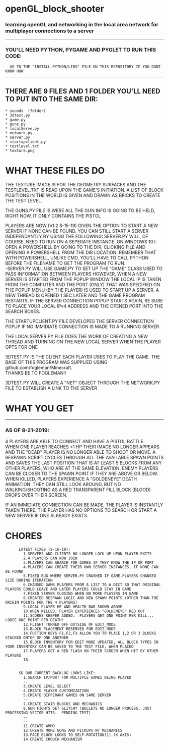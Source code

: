 # openGL_block_shooter
### learning openGL and networking in the local area network for multiplayer connections to a server

---

### YOU'LL NEED PYTHON, PYGAME AND PYGLET TO RUN THIS CODE:
      GO TO THE "INSTALL-PYTHON/LIBS" FILE ON THIS REPOSITORY IF YOU DONT KNOW HOW

---

## THERE ARE 9 FILES AND 1 FOLDER YOU'LL NEED TO PUT INTO THE SAME DIR:

```
* sounds  (folder)
* 3dtest.py
* game.py
* guns.py
* localServe.py
* network.py
* server.py
* startupclient.py
* testlevel.txt
* texture.png
```

# WHAT THESE FILES DO

THE TEXTURE IMAGE IS FOR THE GEOMETRY SURFACES AND THE TESTLEVEL.TXT IS READ UPON THE GAME'S INITIATION.  A LIST OF BLOCK POSITIONS 
IN THE WORLD IS GIVEN AND DRAWN AS BRICKS TO CREATE THE TEST LEVEL.  

THE GUNS.PY FILE IS WERE ALL THE GUN INFO IS GOING TO BE HELD, RIGHT NOW, IT ONLY CONTAINS THE PISTOL

PLAYERS ARE NOW (V1.2 8-15-19) GIVEN THE OPTION TO START A NEW SERVER IF NONE CAN BE FOUND.  YOU CAN STILL START A SERVER INDEPENDANTLY
BY USING THE FOLLOWING:
        SERVER.PY WILL, OF COURSE, NEED TO RUN ON A SEPERATE INSTANCE.  ON WINDOWS 10 I OPEN A POWERSHELL BY GOING TO THE DIR, CLICKING FILE AND
        OPENING A POWERSHELL FROM THE DIR LOCATION.  REMEMBER THAT WITH POWERSHELL, UNLIKE CMD, YOU'LL HAVE TO CALL PYTHON BEFORE THE FILENAME TO
        GET THE PROGRAM TO RUN.  
          -SERVER.PY WILL USE GAME.PY TO SET UP THE "GAME" CLASS USED TO PASS INFORMATION BETWEEN PLAYERS
HOWEVER, WHEN A NEW SERVER IS STARTED FROM THE POPUP WINDOW THE LOCAL IP IS TAKEN FROM THE COMPUTER AND THE PORT (ONLY) THAT WAS
SPECIFIED ON THE POPUP MENU (BY THE PLAYER) IS USED TO START UP A SERVER.  A NEW THREAD IS OPENED 1 SEC LATER AND THE GAME PROGRAM
RESTARTS.  IF THE SERVER CONNECTION POPUP STARTS AGAIN, BE SURE TO PLACE YOUR LOCAL IPv4 ADDRESS AND THE OPENED PORT INTO THE
SEARCH BOXES.

THE STARTUPCLIENT.PY FILE DEVELOPES THE SERVER CONNECTION POPUP IF NO IMMIDIATE CONNECTION IS MADE TO A RUNNING SERVER

THE LOCALSERVER.PY FILE DOES THE WORK OF CREATING A NEW THREAD AND TURNING ON THE NEW LOCAL SERVER WHEN THE PLAYER OPTS FOR ONE


3DTEST.PY IS THE CLIENT EACH PLAYER USES TO PLAY THE GAME.  THE BASE OF THIS PROGRAM WAS SUPPLIED USING github.com/fogleman/Minecraft.  
THANKS BE TO FOGLEMAN!!

3DTEST.PY WILL CREATE A "NET" OBJECT THROUGH THE NETWORK.PY FILE TO ESTABLISH A LINK TO THE SERVER

# WHAT YOU GET

---

### AS OF 8-21-2019:
  4 PLAYERS ARE ABLE TO CONNECT AND HAVE A PISTOL BATTLE.  
  WHEN ONE PLAYER REACHES <1 HP THEIR IMAGE NO LONGER APPEARS AND THE "DEAD" PLAYER IS NO LONGER ABLE TO SHOOT OR MOVE.  A 
  RESPAWN SCRIPT CYCLES THROUGH ALL THE AVAILABLE SPAWN POINTS AND SAVES THE LAST POSITION THAT IS AT LEAST 5 BLOCKS FROM ANY
  OTHER PLAYERS, WHO ARE AT THE SAME ELEVATION. ENEMY PLAYERS CAN BE CLOSER TO THE SPAWN POINT IF THEY ARE ABOVE OR BELOW.  WHEN
  KILLED, PLAYERS EXPERIENCE A "GOLDENEYE" DEATH ANIMATION.  THEY CAN STILL LOOK AROUND, BUT NO WALKING/SHOOTING AS A RED TRANSPARENT
  FILL BLOCK (BLOOD) DROPS OVER THEIR SCREEN.
  
  IF AN IMMIDIATE CONNECTION CAN BE MADE, THE PLAYER IS INSTANTLY TAKEN THERE. THE PLAYER HAS NO OPTIONS TO SEARCH OR START
  A NEW SERVER IF ONE ALREADY EXISTS.
  
  # CHORES
  
          LATEST FIXES (8-16-19): 
            1.SERVERS AND CLIENTS NO LONGER LOCK UP UPON PLAYER EXITS
            2.4 PLAYERS CAN NOW JOIN
            3.PLAYERS CAN SEARCH FOR GAMES IF THEY KNOW THE IP OR PORT
            4.PLAYERS CAN CREATE THEIR OWN SERVER INSTANCES, IF NONE CAN BE FOUND
            5.FIXED BUG WHERE SERVER.PY CRASHED IF GAME.PLAYERS CHANGED SIZE DURING ITERATION
            6.CHANGED GAME.PLAYERS FROM A LIST TO A DICT SO THAT ORIGINAL PLAYERS COULD LEAVE AND LATER PLAYERS COULD STAY IN GAME
            7.FIXED SERVER CLOSING WHEN NO MORE PLAYERS IN GAME
            8.CREATED RESPAWN LOGIC AND NEW SPAWN POINTS (OTHER THAN THE ORIGIN POINTS FOR THE 4 PLAYERS)
            9.LOCAL PLAYER HP AND HEALTH BAR SHOWN ABOVE
            10.WHEN KILLED, PLAYER EXPERIENCES "GOLDENEYE" RED OUT
            11.SCORES KEEPER ADDED.  PLAYERS GET ONE POINT PER KILL... LOOSE ONE POINT PER DEATH!
            12.FLIGHT TURNED OFF OUTSIDE OF EDIT_MODE
            13.BLOCK PLACEMENT RESERVED FOR EDIT_MODE
            14.FUCTION KEYS F1,F2,F3 ALLOW YOU TO PLACE 1,2 OR 3 BLOCKS STACKED ONTOP OF ONE ANOTHER
            15.BLOCK INVENTORY FOR EDIT MODE UPDATED, ALL BLOCK TYPES IN YOUR INVENTORY CAN BE SAVED TO THE TEST FILE, WHEN PLACED
            17.PLAYERS GET A RED FLASH ON THEIR SCREEN WHEN HIT BY OTHER PLAYERS
            18.
            
            
          SO OUR CURRENT BACKLOG LOOKS LIKE:
            1.SEARCH IP/PORT FOR MULTIPLE GAMES BEING PLAYED
            --
            3.CREATE LEVEL SELECT 
            4.CREATE PLAYER CUSTOMIZATION
            5.CREATE DIFFERANT GAMES ON SAME SERVER
            --
            7.CREATE STAIR BLOCKS AND MECHANICS
            8.GUN FIGHTS GET GLITCHY (BULLETS NO LONGER PROCESS, JUST PROCESSING VECTOR HITS.  PENDING TEST)
            --
            --
            11.CREATE AMMO
            12.CREATE MORE GUNS AND PICKUPS W/ MECHANICS
            13.FACE BLOCK LOOKS TO SELF.ROTATION[1] (X AXIS)
            14.CREATE CROUCH MECHANISM
            
